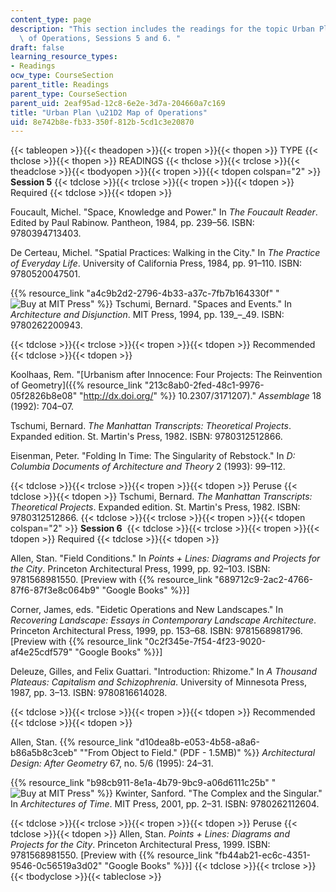 ```yaml
---
content_type: page
description: "This section includes the readings for the topic Urban Plan \u21D2 Map\
  \ of Operations, Sessions 5 and 6. "
draft: false
learning_resource_types:
- Readings
ocw_type: CourseSection
parent_title: Readings
parent_type: CourseSection
parent_uid: 2eaf95ad-12c8-6e2e-3d7a-204660a7c169
title: "Urban Plan \u21D2 Map of Operations"
uid: 8e742b8e-fb33-350f-812b-5cd1c3e20870
---
```

{{< tableopen >}}{{< theadopen >}}{{< tropen >}}{{< thopen >}}
TYPE
{{< thclose >}}{{< thopen >}}
READINGS
{{< thclose >}}{{< trclose >}}{{< theadclose >}}{{< tbodyopen >}}{{< tropen >}}{{< tdopen colspan="2" >}}
**Session 5**
{{< tdclose >}}{{< trclose >}}{{< tropen >}}{{< tdopen >}}
Required
{{< tdclose >}}{{< tdopen >}}

Foucault, Michel. "Space, Knowledge and Power." In *The Foucault Reader*. Edited by Paul Rabinow. Pantheon, 1984, pp. 239–56. ISBN: 9780394713403.

De Certeau, Michel. "Spatial Practices: Walking in the City." In *The Practice of Everyday Life*. University of California Press, 1984, pp. 91–110. ISBN: 9780520047501.

{{% resource_link "a4c9b2d2-2796-4b33-a37c-7fb7b164330f" "![Buy at MIT Press](/images/mp_logo.gif)" %}} Tschumi, Bernard. "Spaces and Events." In *Architecture and Disjunction*. MIT Press, 1994, pp. 139\_–\_49. ISBN: 9780262200943.

{{< tdclose >}}{{< trclose >}}{{< tropen >}}{{< tdopen >}}
Recommended
{{< tdclose >}}{{< tdopen >}}

Koolhaas, Rem. "\[Urbanism after Innocence: Four Projects: The Reinvention of Geometry\]({{% resource_link "213c8ab0-2fed-48c1-9976-05f2826b8e08" "http://dx.doi.org/" %}} 10.2307/3171207)." *Assemblage* 18 (1992): 704–07.

Tschumi, Bernard. *The Manhattan Transcripts: Theoretical Projects*. Expanded edition. St. Martin's Press, 1982. ISBN: 9780312512866.

Eisenman, Peter. "Folding In Time: The Singularity of Rebstock." In *D: Columbia Documents of Architecture and Theory* 2 (1993): 99–112.

{{< tdclose >}}{{< trclose >}}{{< tropen >}}{{< tdopen >}}
Peruse
{{< tdclose >}}{{< tdopen >}}
Tschumi, Bernard. *The Manhattan Transcripts: Theoretical Projects*. Expanded edition. St. Martin's Press, 1982. ISBN: 9780312512866.
{{< tdclose >}}{{< trclose >}}{{< tropen >}}{{< tdopen colspan="2" >}}
**Session 6** 
{{< tdclose >}}{{< trclose >}}{{< tropen >}}{{< tdopen >}}
Required
{{< tdclose >}}{{< tdopen >}}

Allen, Stan. "Field Conditions." In *Points + Lines: Diagrams and Projects for the City*. Princeton Architectural Press, 1999, pp. 92–103. ISBN: 9781568981550. \[Preview with {{% resource_link "689712c9-2ac2-4766-87f6-87f3e8c064b9" "Google Books" %}}\]

Corner, James, eds. "Eidetic Operations and New Landscapes." In *Recovering Landscape: Essays in Contemporary Landscape Architecture*. Princeton Architectural Press, 1999, pp. 153–68. ISBN: 9781568981796. \[Preview with {{% resource_link "0c2f345e-7f54-4f23-9020-af4e25cdf579" "Google Books" %}}\]

Deleuze, Gilles, and Felix Guattari. "Introduction: Rhizome." In *A Thousand Plateaus: Capitalism and Schizophrenia*. University of Minnesota Press, 1987, pp. 3–13. ISBN: 9780816614028.

{{< tdclose >}}{{< trclose >}}{{< tropen >}}{{< tdopen >}}
Recommended
{{< tdclose >}}{{< tdopen >}}

Allen, Stan. {{% resource_link "d10dea8b-e053-4b58-a8a6-b86a5b8c3ceb" "\"From Object to Field.\" (PDF - 1.5MB)" %}} *Architectural Design: After Geometry* 67, no. 5/6 (1995): 24–31.

{{% resource_link "b98cb911-8e1a-4b79-9bc9-a06d6111c25b" "![Buy at MIT Press](/images/mp_logo.gif)" %}} Kwinter, Sanford. "The Complex and the Singular." In *Architectures of Time*. MIT Press, 2001, pp. 2–31. ISBN: 9780262112604.

{{< tdclose >}}{{< trclose >}}{{< tropen >}}{{< tdopen >}}
Peruse
{{< tdclose >}}{{< tdopen >}}
Allen, Stan. *Points + Lines: Diagrams and Projects for the City*. Princeton Architectural Press, 1999. ISBN: 9781568981550. \[Preview with {{% resource_link "fb44ab21-ec6c-4351-9546-0c56519a3d02" "Google Books" %}}\]
{{< tdclose >}}{{< trclose >}}{{< tbodyclose >}}{{< tableclose >}}